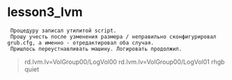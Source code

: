   # lesson3_lvm
     Процедуру записал утилитой script.
     Прошу учесть после узменения размера / неправильно сконфигурировал grub.cfg, а именно - отредактировал оба случая.
     Пришлось переустнавливать машину. Логировать продолжил.
  > rd.lvm.lv=VolGroup00/LogVol00 rd.lvm.lv=VolGroup00/LogVol01 rhgb quiet
